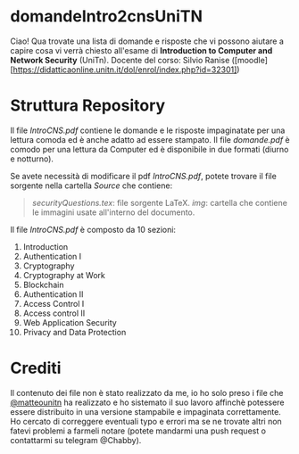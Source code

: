 # domandeIntro2cnsUniTN
Ciao! Qua trovate una lista di domande e risposte che vi possono aiutare a capire cosa vi verrà chiesto all'esame di **Introduction to Computer and Network Security** (UniTn).
Docente del corso: Silvio Ranise ([moodle][https://didatticaonline.unitn.it/dol/enrol/index.php?id=32301])

# Struttura Repository
Il file _IntroCNS.pdf_ contiene le domande e le risposte impaginatate per una lettura comoda ed è anche adatto ad essere stampato.
Il file _domande.pdf_ è comodo per una lettura da Computer ed è disponibile in due formati (diurno e notturno).

Se avete necessità di modificare il pdf _IntroCNS.pdf_, potete trovare il file sorgente nella cartella *Source* che contiene:
> _securityQuestions.tex_: file sorgente LaTeX.
> _img_: cartella che contiene le immagini usate all'interno del documento.

Il file _IntroCNS.pdf_ è composto da 10 sezioni:
1. Introduction
2. Authentication I
3. Cryptography
4. Cryptography at Work
5. Blockchain
6. Authentication II
7. Access Control I
8. Access control II
9. Web Application Security
10. Privacy and Data Protection

# Crediti
Il contenuto dei file non è stato realizzato da me, io ho solo preso i file che [@matteounitn](https://github.com/matteounitn]) ha realizzato e ho sistemato il suo lavoro affinchè potessere essere distribuito in una versione stampabile e impaginata correttamente.
Ho cercato di correggere eventuali typo e errori ma se ne trovate altri non fatevi problemi a farmeli notare (potete mandarmi una push request o contattarmi su telegram @Chabby).
